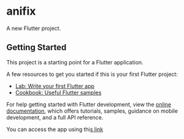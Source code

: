# anifix

A new Flutter project.

## Getting Started

This project is a starting point for a Flutter application.

A few resources to get you started if this is your first Flutter project:

- [Lab: Write your first Flutter app](https://docs.flutter.dev/get-started/codelab)
- [Cookbook: Useful Flutter samples](https://docs.flutter.dev/cookbook)

For help getting started with Flutter development, view the
[online documentation](https://docs.flutter.dev/), which offers tutorials,
samples, guidance on mobile development, and a full API reference.


You can access the app using thi[s link]([url](https://appetize.io/app/ndidl6zsn2du2pvdgnqyxwugwa)https://appetize.io/app/ndidl6zsn2du2pvdgnqyxwugwa)
